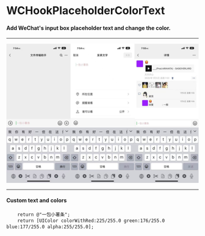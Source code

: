 # WCHookPlaceholderColorText
#### Add WeChat's input box placeholder text and change the color.
***
![WCTimeLineMessageTail Preview](https://github.com/Mieing/WCHookPlaceholderColorText/blob/master/effect.jpg)

***
#### **Custom text and colors**

```objc
	return @"一包小薯条";
	return [UIColor colorWithRed:225/255.0 green:176/255.0 blue:177/255.0 alpha:255/255.0];
